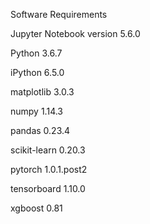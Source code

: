 Software Requirements

Jupyter Notebook version 5.6.0

Python 3.6.7

iPython 6.5.0

matplotlib 3.0.3

numpy 1.14.3

pandas 0.23.4

scikit-learn 0.20.3

pytorch 1.0.1.post2

tensorboard 1.10.0

xgboost 0.81